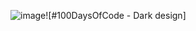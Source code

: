 ![image](https://github.com/011LOKESH/-100_days_of_coding/assets/115442355/3008dee8-2214-4864-a365-ec14796bdba9)![#100DaysOfCode - Dark design]
